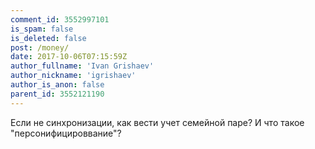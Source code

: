 ```yaml
---
comment_id: 3552997101
is_spam: false
is_deleted: false
post: /money/
date: 2017-10-06T07:15:59Z
author_fullname: 'Ivan Grishaev'
author_nickname: 'igrishaev'
author_is_anon: false
parent_id: 3552121190
---
```


<p>Если не синхронизации, как вести учет семейной паре? И что такое "персонифицироввание"?</p>
